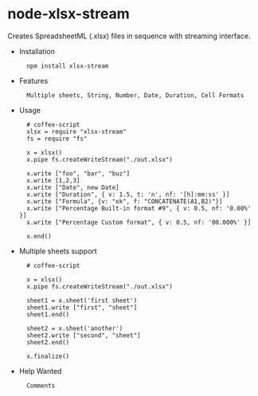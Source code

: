 # node-xlsx-stream

Creates SpreadsheetML (.xlsx) files in sequence with streaming interface.

- Installation

        npm install xlsx-stream

- Features

        Multiple sheets, String, Number, Date, Duration, Cell Formats

- Usage

        # coffee-script
        xlsx = require "xlsx-stream"
        fs = require "fs"

        x = xlsx()
        x.pipe fs.createWriteStream("./out.xlsx")

        x.write ["foo", "bar", "buz"]
        x.write [1,2,3]
        x.write ["Date", new Date]
        x.write ["Duration", { v: 1.5, t: 'n', nf: '[h]:mm:ss' }]
        x.write ["Formula", {v: "ok", f: "CONCATENATE(A1,B2)"}]
        x.write ["Percentage Built-in format #9", { v: 0.5, nf: '0.00%' }]
        x.write ["Percentage Custom format", { v: 0.5, nf: '00.000%' }]

        x.end()

- Multiple sheets support

        # coffee-script

        x = xlsx()
        x.pipe fs.createWriteStream("./out.xlsx")

        sheet1 = x.sheet('first sheet')
        sheet1.write ["first", "sheet"]
        sheet1.end()

        sheet2 = x.sheet('another')
        sheet2.write ["second", "sheet"]
        sheet2.end()

        x.finalize()

- Help Wanted

        Comments
